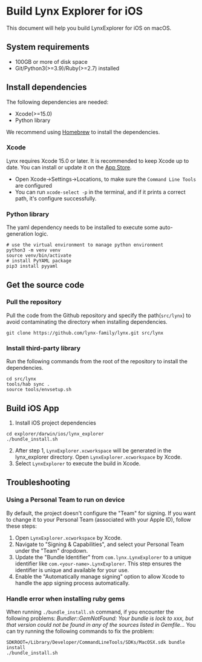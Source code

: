 # Build Lynx Explorer for iOS

This document will help you build LynxExplorer for iOS on macOS.

## System requirements

- 100GB or more of disk space
- Git/Python3(>=3.9)/Ruby(>=2.7) installed

## Install dependencies

The following dependencies are needed:

- Xcode(>=15.0)
- Python library

We recommend using [Homebrew](https://brew.sh/) to install the dependencies.

### Xcode

Lynx requires Xcode 15.0 or later. It is recommended to keep Xcode up to date. You can install or update it on the [App Store](https://developer.apple.com/xcode/).

- Open Xcode->Settings->Locations, to make sure the `Command Line Tools` are configured
- You can run `xcode-select -p` in the terminal, and if it prints a correct path, it's configure successfully.

### Python library

The yaml dependency needs to be installed to execute some auto-generation logic.

```
# use the virtual environment to manage python environment
python3 -m venv venv
source venv/bin/activate
# install PyYAML package
pip3 install pyyaml
```

## Get the source code

### Pull the repository

Pull the code from the Github repository and specify the path(`src/lynx`) to avoid contaminating the directory when installing dependencies.

```
git clone https://github.com/lynx-family/lynx.git src/lynx
```

### Install third-party library

Run the following commands from the root of the repository to install the dependencies.

```
cd src/lynx
tools/hab sync .
source tools/envsetup.sh
```

## Build iOS App

1. Install iOS project dependencies
```
cd explorer/darwin/ios/lynx_explorer
./bundle_install.sh
```
2. After step 1, `LynxExplorer.xcworkspace` will be generated in the lynx_explorer directory. Open `LynxExplorer.xcworkspace` by Xcode.
3. Select `LynxExplorer` to execute the build in Xcode.

## Troubleshooting

### Using a Personal Team to run on device

By default, the project doesn't configure the "Team" for signing. If you want to change it to your Personal Team (associated with your Apple ID), follow these steps:

1. Open `LynxExplorer.xcworkspace` by Xcode.
2. Navigate to "Signing & Capabilities", and select your Personal Team under the "Team" dropdown.
3. Update the "Bundle Identifier" from `com.lynx.LynxExplorer` to a unique identifier like `com.<your-name>.LynxExplorer`. This step ensures the identifier is unique and available for your use.
4. Enable the "Automatically manage signing" option to allow Xcode to handle the app signing process automatically.

### Handle error when installing ruby gems

When running `./bundle_install.sh` command, if you encounter the following problems: *Bundler::GemNotFound: Your bundle is lock to xxx, but that version could not be found in any of the sources listed in Gemfile...* You can try running the following commands to fix the problem:
```
SDKROOT=/Library/Developer/CommandLineTools/SDKs/MacOSX.sdk bundle install
./bundle_install.sh
```

